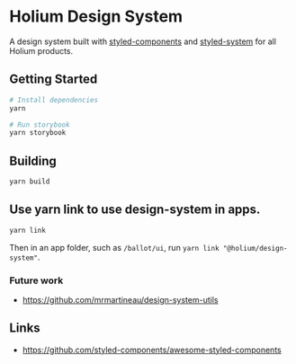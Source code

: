# Holium Design System

A design system built with [styled-components](https://styled-components.com/) and [styled-system](https://styled-system.com/) for all Holium products.

## Getting Started

```zsh
# Install dependencies
yarn

# Run storybook
yarn storybook
```

## Building

```zsh
yarn build
```

## Use yarn link to use design-system in apps.

```zsh
yarn link
```

Then in an app folder, such as `/ballot/ui`, run `yarn link "@holium/design-system"`.

### Future work

- https://github.com/mrmartineau/design-system-utils

## Links

- https://github.com/styled-components/awesome-styled-components
